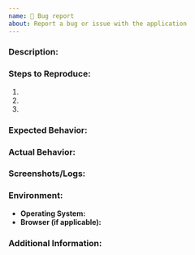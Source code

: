 ```yaml
---
name: 🐛 Bug report
about: Report a bug or issue with the application
---
```


### Description:

<!-- Detailed explanation of the problem -->

### Steps to Reproduce:

1.
2.
3.

### Expected Behavior:

<!-- What you expected to happen -->

### Actual Behavior:

<!-- What actually happened -->

### Screenshots/Logs:

<!-- If applicable, attach screenshots or logs to help explain the issue -->

### Environment:

- **Operating System:** <!-- e.g., Windows 10, macOS Catalina, Linux Ubuntu 20.04 -->
- **Browser (if applicable):** <!-- e.g., Chrome, Firefox, Safari -->

### Additional Information:

<!-- Any additional context or information about the issue -->
